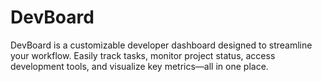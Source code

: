 # DevBoard
DevBoard is a customizable developer dashboard designed to streamline your workflow. Easily track tasks, monitor project status, access development tools, and visualize key metrics—all in one place.
